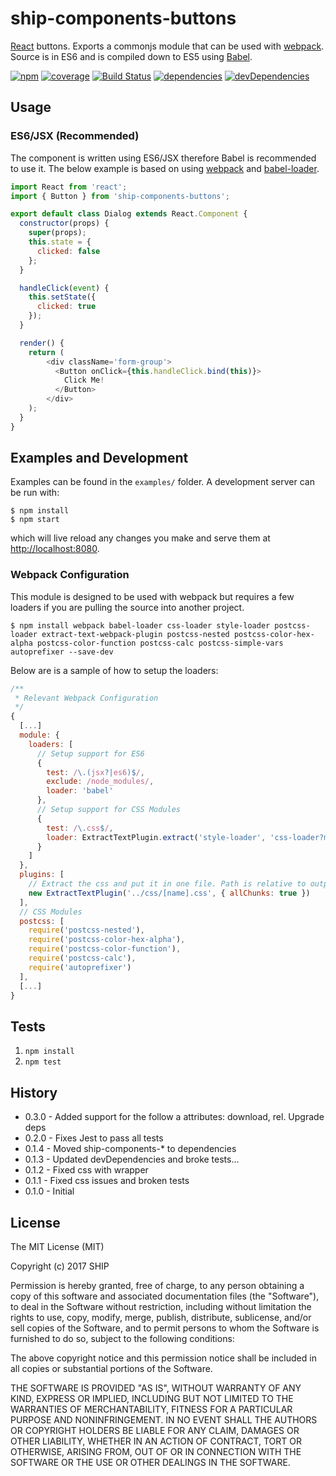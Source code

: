# ship-components-buttons

[React](http://facebook.github.io/react/) buttons. Exports a commonjs module that can be used with [webpack](http://webpack.github.io/). Source is in ES6 and is compiled down to ES5 using [Babel](https://babeljs.io/).

[![npm](https://img.shields.io/npm/v/ship-components-buttons.svg?maxAge=2592000)](https://www.npmjs.com/package/ship-components-buttons) [![coverage](https://img.shields.io/coveralls/ship-components/ship-components-buttons.svg?maxAge=2592000)](https://coveralls.io/github/ship-components/ship-components-buttons) [![Build Status](http://img.shields.io/travis/ship-components/ship-components-buttons/master.svg?style=flat)](https://travis-ci.org/ship-components/ship-components-buttons) [![dependencies](https://img.shields.io/david/ship-components/ship-components-buttons.svg?style=flat)](https://david-dm.org/ship-components/ship-components-buttons) [![devDependencies](https://img.shields.io/david/dev/ship-components/ship-components-buttons.svg?style=flat)](https://david-dm.org/ship-components/ship-components-buttons?type=dev)

## Usage

### ES6/JSX (Recommended)

The component is written using ES6/JSX therefore Babel is recommended to use it. The below example is based on using [webpack](http://webpack.github.io/) and [babel-loader](https://github.com/babel/babel-loader).

```javascript
import React from 'react';
import { Button } from 'ship-components-buttons';

export default class Dialog extends React.Component {
  constructor(props) {
    super(props);
    this.state = {
      clicked: false
    };
  }

  handleClick(event) {
    this.setState({
      clicked: true
    });
  }

  render() {
    return (
        <div className='form-group'>
          <Button onClick={this.handleClick.bind(this)}>
            Click Me!
          </Button>
        </div>
    );
  }
}
```

## Examples and Development

Examples can be found in the `examples/` folder. A development server can be run with:

```shell
$ npm install
$ npm start
```

which will live reload any changes you make and serve them at <http://localhost:8080>.

### Webpack Configuration

This module is designed to be used with webpack but requires a few loaders if you are pulling the source into another project.

```shell
$ npm install webpack babel-loader css-loader style-loader postcss-loader extract-text-webpack-plugin postcss-nested postcss-color-hex-alpha postcss-color-function postcss-calc postcss-simple-vars autoprefixer --save-dev
```

Below are is a sample of how to setup the loaders:

```javascript
/**
 * Relevant Webpack Configuration
 */
{
  [...]
  module: {
    loaders: [
      // Setup support for ES6
      {
        test: /\.(jsx?|es6)$/,
        exclude: /node_modules/,
        loader: 'babel'
      },
      // Setup support for CSS Modules
      {
        test: /\.css$/,
        loader: ExtractTextPlugin.extract('style-loader', 'css-loader?modules&importLoaders=1&localIdentName=[name]__[local]___[hash:base64:5]!postcss-loader')
      }
    ]
  },
  plugins: [
    // Extract the css and put it in one file. Path is relative to output path
    new ExtractTextPlugin('../css/[name].css', { allChunks: true })
  ],
  // CSS Modules
  postcss: [
    require('postcss-nested'),
    require('postcss-color-hex-alpha'),
    require('postcss-color-function'),
    require('postcss-calc'),
    require('autoprefixer')
  ],
  [...]
}
```

## Tests

1. `npm install`
2. `npm test`

## History

- 0.3.0 - Added support for the follow a attributes: download, rel. Upgrade deps
- 0.2.0 - Fixes Jest to pass all tests
- 0.1.4 - Moved ship-components-* to dependencies
- 0.1.3 - Updated devDependencies and broke tests...
- 0.1.2 - Fixed css with wrapper
- 0.1.1 - Fixed css issues and broken tests
- 0.1.0 - Initial

## License

The MIT License (MIT)

Copyright (c) 2017 SHIP

Permission is hereby granted, free of charge, to any person obtaining a copy of this software and associated documentation files (the "Software"), to deal in the Software without restriction, including without limitation the rights to use, copy, modify, merge, publish, distribute, sublicense, and/or sell copies of the Software, and to permit persons to whom the Software is furnished to do so, subject to the following conditions:

The above copyright notice and this permission notice shall be included in all copies or substantial portions of the Software.

THE SOFTWARE IS PROVIDED "AS IS", WITHOUT WARRANTY OF ANY KIND, EXPRESS OR IMPLIED, INCLUDING BUT NOT LIMITED TO THE WARRANTIES OF MERCHANTABILITY, FITNESS FOR A PARTICULAR PURPOSE AND NONINFRINGEMENT. IN NO EVENT SHALL THE AUTHORS OR COPYRIGHT HOLDERS BE LIABLE FOR ANY CLAIM, DAMAGES OR OTHER LIABILITY, WHETHER IN AN ACTION OF CONTRACT, TORT OR OTHERWISE, ARISING FROM, OUT OF OR IN CONNECTION WITH THE SOFTWARE OR THE USE OR OTHER DEALINGS IN THE SOFTWARE.
